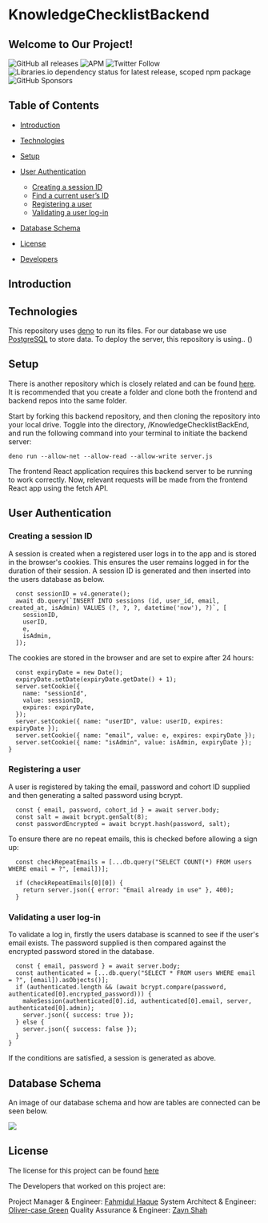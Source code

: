 # KnowledgeChecklistBackend

## Welcome to Our Project!

![GitHub all releases](https://img.shields.io/github/downloads/FahmidulHaquee/WorldBankFrontend/total?logo=GitHub)
![APM](https://img.shields.io/apm/l/npm)
![Twitter Follow](https://img.shields.io/twitter/follow/SigmaLabs?style=social)
![Libraries.io dependency status for latest release, scoped npm package](https://img.shields.io/librariesio/release/npm/@babel/core)
![GitHub Sponsors](https://img.shields.io/github/sponsors/FahmidulHaquee)

## Table of Contents

- [Introduction](#introduction)
- [Technologies](#technologies)
- [Setup](#Setup)
- [User Authentication](#user-authentication)

  - [Creating a session ID](#creating-a-session-id)
  - [Find a current user’s ID](#find-a-current-users-id)
  - [Registering a user](#registering-a-user)
  - [Validating a user log-in](#validating-a-user-log-in)

- [Database Schema](#database-schema)
- [License](#license)
- [Developers](#developers)

## Introduction

## Technologies

This repository uses [deno](https://deno.land/manual/getting_started/installation) to run its files.
For our database we use [PostgreSQL](https://www.postgresql.org/) to store data.
To deploy the server, this repository is using.. ()

## Setup

There is another repository which is closely related and can be found [here](https://github.com/olliecase-green/KnowledgeChecklistFrontend). It is recommended that you create a folder and clone both the frontend and backend repos into the same folder.

Start by forking this backend repository, and then cloning the repository into your local drive. Toggle into the directory, /KnowledgeChecklistBackEnd, and run the following command into your terminal to initiate the backend server:

```
deno run --allow-net --allow-read --allow-write server.js
```

The frontend React application requires this backend server to be running to work correctly. Now, relevant requests will be made from the frontend React app using the fetch API.

## User Authentication

### Creating a session ID

A session is created when a registered user logs in to the app and is stored in the browser's cookies. This ensures the user remains logged in for the duration of their session.
A session ID is generated and then inserted into the users database as below.

```
  const sessionID = v4.generate();
  await db.query(`INSERT INTO sessions (id, user_id, email, created_at, isAdmin) VALUES (?, ?, ?, datetime('now'), ?)`, [
    sessionID,
    userID,
    e,
    isAdmin,
  ]);
```

The cookies are stored in the browser and are set to expire after 24 hours:

```
  const expiryDate = new Date();
  expiryDate.setDate(expiryDate.getDate() + 1);
  server.setCookie({
    name: "sessionId",
    value: sessionID,
    expires: expiryDate,
  });
  server.setCookie({ name: "userID", value: userID, expires: expiryDate });
  server.setCookie({ name: "email", value: e, expires: expiryDate });
  server.setCookie({ name: "isAdmin", value: isAdmin, expiryDate });
}
```

### Registering a user

A user is registered by taking the email, password and cohort ID supplied and then generating a salted password using bcrypt.

```
  const { email, password, cohort_id } = await server.body;
  const salt = await bcrypt.genSalt(8);
  const passwordEncrypted = await bcrypt.hash(password, salt);
```

To ensure there are no repeat emails, this is checked before allowing a sign up:

```
  const checkRepeatEmails = [...db.query("SELECT COUNT(*) FROM users WHERE email = ?", [email])];

  if (checkRepeatEmails[0][0]) {
    return server.json({ error: "Email already in use" }, 400);
  }
```

### Validating a user log-in

To validate a log in, firstly the users database is scanned to see if the user's email exists. The password supplied is then compared against the encrypted password stored in the database.

```
  const { email, password } = await server.body;
  const authenticated = [...db.query("SELECT * FROM users WHERE email = ?", [email]).asObjects()];
  if (authenticated.length && (await bcrypt.compare(password, authenticated[0].encrypted_password))) {
    makeSession(authenticated[0].id, authenticated[0].email, server, authenticated[0].admin);
    server.json({ success: true });
  } else {
    server.json({ success: false });
  }
}
```

If the conditions are satisfied, a session is generated as above.

## Database Schema

An image of our database schema and how are tables are connected can be seen below.

<img src='./imgs/Schema-diagram'>

## License

The license for this project can be found [here](license.md)

The Developers that worked on this project are:

Project Manager & Engineer: [Fahmidul Haque](https://github.com/FahmidulHaquee)
System Architect & Engineer: [Oliver-case Green](https://github.com/olliecase-green)
Quality Assurance & Engineer: [Zayn Shah](https://github.com/zaynshah)
